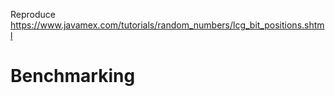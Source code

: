 Reproduce https://www.javamex.com/tutorials/random_numbers/lcg_bit_positions.shtml

# Benchmarking

